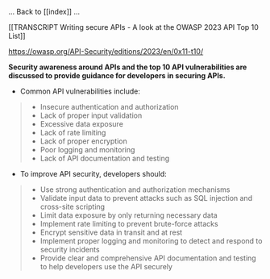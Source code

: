 
... Back to [[index]] ...

[[TRANSCRIPT Writing secure APIs - A look at the OWASP 2023 API Top 10 List]]



https://owasp.org/API-Security/editions/2023/en/0x11-t10/


**Security awareness around APIs and the top 10 API vulnerabilities are discussed to provide guidance for developers in securing APIs.**

- Common API vulnerabilities include:

> - Insecure authentication and authorization
> - Lack of proper input validation
> - Excessive data exposure
> - Lack of rate limiting
> - Lack of proper encryption
> - Poor logging and monitoring
> - Lack of API documentation and testing

- To improve API security, developers should:

> - Use strong authentication and authorization mechanisms
> - Validate input data to prevent attacks such as SQL injection and cross-site scripting
> - Limit data exposure by only returning necessary data
> - Implement rate limiting to prevent brute-force attacks
> - Encrypt sensitive data in transit and at rest
> - Implement proper logging and monitoring to detect and respond to security incidents
> - Provide clear and comprehensive API documentation and testing to help developers use the API securely